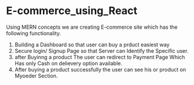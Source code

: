 # E-commerce_using_React

Using MERN concepts we are creating E-commerce site which has the following functionality.

1. Building a Dashboard so that user can buy a prduct easiest way
2. Secure login/ Signup Page so that Server can Identify the Specific user.
3. after Buyinng a product The user can redirect to Payment Page Which Has only Cash on delievery option available.
3. After buying a product successfully the user can see his or product on Myoeder Section.
